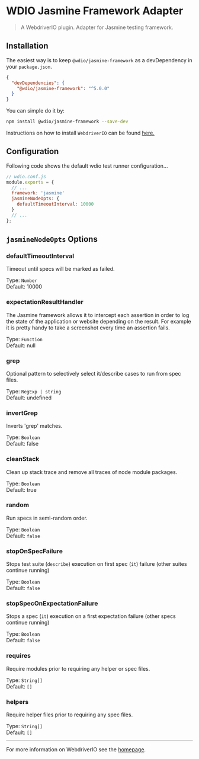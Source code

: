 WDIO Jasmine Framework Adapter
==============================

> A WebdriverIO plugin. Adapter for Jasmine testing framework.

## Installation

The easiest way is to keep `@wdio/jasmine-framework` as a devDependency in your `package.json`.

```json
{
  "devDependencies": {
    "@wdio/jasmine-framework": "^5.0.0"
  }
}
```

You can simple do it by:

```bash
npm install @wdio/jasmine-framework --save-dev
```

Instructions on how to install `WebdriverIO` can be found [here.](https://webdriver.io/docs/gettingstarted.html)

## Configuration

Following code shows the default wdio test runner configuration...

```js
// wdio.conf.js
module.exports = {
  // ...
  framework: 'jasmine'
  jasmineNodeOpts: {
    defaultTimeoutInterval: 10000
  }
  // ...
};
```

## `jasmineNodeOpts` Options

### defaultTimeoutInterval
Timeout until specs will be marked as failed.

Type: `Number`<br>
Default: 10000

### expectationResultHandler
The Jasmine framework allows it to intercept each assertion in order to log the state of the application
or website depending on the result. For example it is pretty handy to take a screenshot every time
an assertion fails.

Type: `Function`<br>
Default: null

### grep
Optional pattern to selectively select it/describe cases to run from spec files.

Type: `RegExp | string`<br>
Default: undefined

### invertGrep
Inverts 'grep' matches.

Type: `Boolean`<br>
Default: false

### cleanStack
Clean up stack trace and remove all traces of node module packages.

Type: `Boolean`<br>
Default: true

### random
Run specs in semi-random order.

Type: `Boolean`<br>
Default: `false`

### stopOnSpecFailure
Stops test suite (`describe`) execution on first spec (`it`) failure (other suites continue running)

Type: `Boolean`<br>
Default: `false`

### stopSpecOnExpectationFailure
Stops a spec (`it`) execution on a first expectation failure (other specs continue running)

Type: `Boolean`<br>
Default: `false`

### requires
Require modules prior to requiring any helper or spec files.

Type: `String[]`<br>
Default: `[]`

### helpers
Require helper files prior to requiring any spec files.

Type: `String[]`<br>
Default: `[]`

----

For more information on WebdriverIO see the [homepage](https://webdriver.io).
